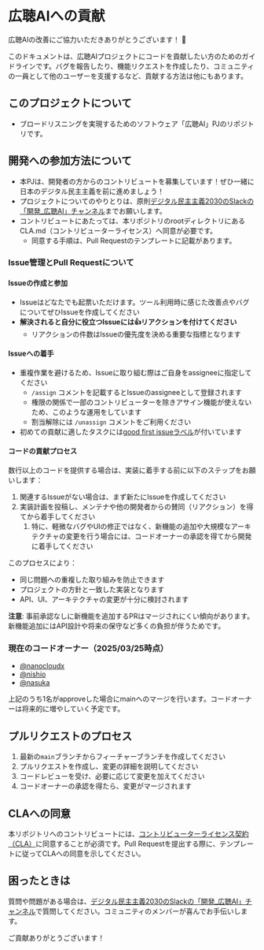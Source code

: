 # 広聴AIへの貢献

広聴AIの改善にご協力いただきありがとうございます！ 🎉

このドキュメントは、広聴AIプロジェクトにコードを貢献したい方のためのガイドラインです。バグを報告したり、機能リクエストを作成したり、コミュニティの一員として他のユーザーを支援するなど、貢献する方法は他にもあります。

## このプロジェクトについて

- ブロードリスニングを実現するためのソフトウェア「広聴AI」PJのリポジトリです。

## 開発への参加方法について

- 本PJは、開発者の方からのコントリビュートを募集しています！ぜひ一緒に日本のデジタル民主主義を前に進めましょう！
- プロジェクトについてのやりとりは、原則[デジタル民主主義2030のSlackの「開発_広聴AI」チャンネル](https://w1740803485-clv347541.slack.com/archives/C08F7JZPD63)までお願いします。
- コントリビュートにあたっては、本リポジトリのrootディレクトリにあるCLA.md（コントリビューターライセンス）へ同意が必要です。
  - 同意する手順は、Pull Requestのテンプレートに記載があります。


### Issue管理とPull Requestについて
#### Issueの作成と参加
- Issueはどなたでも起票いただけます。ツール利用時に感じた改善点やバグについてぜひIssueを作成してください
- **解決されると自分に役立つIssueには👍リアクションを付けてください**
  - リアクションの件数はIssueの優先度を決める重要な指標となります

#### Issueへの着手
- 重複作業を避けるため、Issueに取り組む際はご自身をassigneeに指定してください
  - `/assign` コメントを記載するとIssueのassigneeとして登録されます
  - 権限の関係で一部のコントリビューターを除きアサイン機能が使えないため、このような運用をしています
  - 割当解除には `/unassign` コメントをご利用ください
- 初めての貢献に適したタスクには[good first issueラベル](https://github.com/digitaldemocracy2030/kouchou-ai/labels/good%20first%20issue)が付いています

#### コードの貢献プロセス
数行以上のコードを提供する場合は、実装に着手する前に以下のステップをお願いします：
1. 関連するIssueがない場合は、まず新たにIssueを作成してください
2. 実装計画を投稿し、メンテナや他の開発者からの賛同（リアクション）を得てから着手してください
   1. 特に、軽微なバグやUIの修正ではなく、新機能の追加や大規模なアーキテクチャの変更を行う場合には、コードオーナーの承認を得てから開発に着手してください

このプロセスにより：
- 同じ問題への重複した取り組みを防止できます
- プロジェクトの方針と一致した実装となります
- API、UI、アーキテクチャの変更が十分に検討されます

**注意**: 事前承認なしに新機能を追加するPRはマージされにくい傾向があります。新機能追加にはAPI設計や将来の保守など多くの負担が伴うためです。

### 現在のコードオーナー（2025/03/25時点）
- [@nanocloudx](https://github.com/nanocloudx)
- [@nishio](https://github.com/nishio)
- [@nasuka](https://github.com/nasuka)

上記のうち1名がapproveした場合にmainへのマージを行います。コードオーナーは将来的に増やしていく予定です。

## プルリクエストのプロセス

1. 最新の`main`ブランチからフィーチャーブランチを作成してください
2. プルリクエストを作成し、変更の詳細を説明してください
3. コードレビューを受け、必要に応じて変更を加えてください
4. コードオーナーの承認を得たら、変更がマージされます

## CLAへの同意

本リポジトリへのコントリビュートには、[コントリビューターライセンス契約（CLA）](https://github.com/digitaldemocracy2030/kouchou-ai/blob/main/CLA.md)に同意することが必須です。Pull Requestを提出する際に、テンプレートに従ってCLAへの同意を示してください。

## 困ったときは

質問や問題がある場合は、[デジタル民主主義2030のSlackの「開発_広聴AI」チャンネル](https://w1740803485-clv347541.slack.com/archives/C08F7JZPD63)で質問してください。コミュニティのメンバーが喜んでお手伝いします。

ご貢献ありがとうございます！